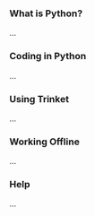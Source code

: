 ### What is Python?

...

### Coding in Python

...

### Using Trinket

...

### Working Offline

...

### Help

...

